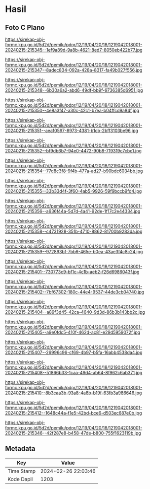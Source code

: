 # Hasil

## Foto C Plano

https://sirekap-obj-formc.kpu.go.id/5d2d/pemilu/pdpr/12/19/04/20/18/1219042018001-20240215-215345--1ef9a89d-9a8b-4621-8ed7-8050eb422b77.jpg

https://sirekap-obj-formc.kpu.go.id/5d2d/pemilu/pdpr/12/19/04/20/18/1219042018001-20240215-215347--8adec834-092a-428a-8317-fa49b027f556.jpg

https://sirekap-obj-formc.kpu.go.id/5d2d/pemilu/pdpr/12/19/04/20/18/1219042018001-20240215-215348--6b30a6a2-abd6-49df-bb9f-9736385d6951.jpg

https://sirekap-obj-formc.kpu.go.id/5d2d/pemilu/pdpr/12/19/04/20/18/1219042018001-20240215-215350--4e8a3f47-a30c-42c1-b7ea-b04ffcd9a84f.jpg

https://sirekap-obj-formc.kpu.go.id/5d2d/pemilu/pdpr/12/19/04/20/18/1219042018001-20240215-215351--aea10597-8973-4381-b1cb-2bff3103be96.jpg

https://sirekap-obj-formc.kpu.go.id/5d2d/pemilu/pdpr/12/19/04/20/18/1219042018001-20240215-215352--bf9db6b7-94e0-4472-90b8-719319c7cbc1.jpg

https://sirekap-obj-formc.kpu.go.id/5d2d/pemilu/pdpr/12/19/04/20/18/1219042018001-20240215-215354--77d8c3f8-9f4b-477a-ad27-b90bdc6034bb.jpg

https://sirekap-obj-formc.kpu.go.id/5d2d/pemilu/pdpr/12/19/04/20/18/1219042018001-20240215-215355--33b33d4f-3f60-4ab5-9926-59f9bccb9fd4.jpg

https://sirekap-obj-formc.kpu.go.id/5d2d/pemilu/pdpr/12/19/04/20/18/1219042018001-20240215-215356--a636f44a-5d7d-4a41-92de-1f17c2e44334.jpg

https://sirekap-obj-formc.kpu.go.id/5d2d/pemilu/pdpr/12/19/04/20/18/1219042018001-20240215-215358--c4731928-351b-4710-8862-81700b9283da.jpg

https://sirekap-obj-formc.kpu.go.id/5d2d/pemilu/pdpr/12/19/04/20/18/1219042018001-20240215-215359--972893bf-7bb6-465e-b0ea-43ae3f4c8c24.jpg

https://sirekap-obj-formc.kpu.go.id/5d2d/pemilu/pdpr/12/19/04/20/18/1219042018001-20240215-215401--730773c9-bf1c-4c1b-aeb2-f26d6986043f.jpg

https://sirekap-obj-formc.kpu.go.id/5d2d/pemilu/pdpr/12/19/04/20/18/1219042018001-20240215-215402--7bf67302-180c-44e4-9537-44de3cb04740.jpg

https://sirekap-obj-formc.kpu.go.id/5d2d/pemilu/pdpr/12/19/04/20/18/1219042018001-20240215-215404--a89f3d45-42ca-4640-9d3d-86b3b143bb2c.jpg

https://sirekap-obj-formc.kpu.go.id/5d2d/pemilu/pdpr/12/19/04/20/18/1219042018001-20240215-215405--a9e0fdc5-410f-462d-ac81-e29d5959072f.jpg

https://sirekap-obj-formc.kpu.go.id/5d2d/pemilu/pdpr/12/19/04/20/18/1219042018001-20240215-215407--26996c96-cf69-4b97-b5fa-16abb4538da4.jpg

https://sirekap-obj-formc.kpu.go.id/5d2d/pemilu/pdpr/12/19/04/20/18/1219042018001-20240215-215408--51866b33-1caa-49d4-ab64-8f962c6ab371.jpg

https://sirekap-obj-formc.kpu.go.id/5d2d/pemilu/pdpr/12/19/04/20/18/1219042018001-20240215-215410--8b3caa3b-93a8-4a8b-b19f-63fb3a986646.jpg

https://sirekap-obj-formc.kpu.go.id/5d2d/pemilu/pdpr/12/19/04/20/18/1219042018001-20240215-215412--1648c44a-f1e5-42bd-bce6-d503ec687e0b.jpg

https://sirekap-obj-formc.kpu.go.id/5d2d/pemilu/pdpr/12/19/04/20/18/1219042018001-20240215-215346--42f287e8-b458-47de-b800-755f1623119b.jpg


## Metadata

| Key        | Value               |
| ---------- | ------------------- |
| Time Stamp | 2024-02-26 22:03:46 |
| Kode Dapil | 1203                |




